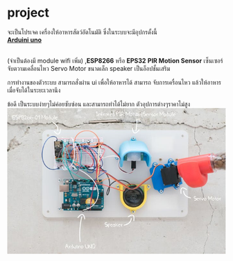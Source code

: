 # project
จะเป็นโปรเจค เครื่องให้อาหารสัตว์อัตโนมัติ
ซึ่งในระบบจะมีอุปกรดั้งนี้
<a>
  <br>
  <b><a href="https://store.arduino.cc/usa/arduino-uno-rev3">Arduini uno</b></a>
  
  <br>(จำเป็นต้องมี module wifi เพิ่ม) ,<b>ESP8266</b> หรือ <b>EPS32</b> </a>
<a><b>PIR Motion Sensor</b> เซ็นเซอร์จับตวามเคลื่อนไหว<a>
Servo Motor ขนาดเล็ก
speaker เป็นอ็อปชั้นเสริม

การทำงานของตัวระบบ
สามารถสั่งผ่าน ui เพื่อให้อาหารได้
สามารถ จับการเครื่อนไหว แล้วให้อาหารเมื่อจับได้ในระยะเวลานึง

ข้อดี
เป็นระบบง่ายๆไม่ค่อยซับซ่อน และสามารถทำได้ไม่ยาก
ตัวอุปการต่างๆราคาไม่สูง
<br>
<img src="document/playdog_parts_M4twZRRocn.jpg">
<br>

